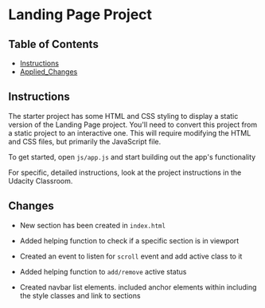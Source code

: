 # Landing Page Project

## Table of Contents

* [Instructions](#instructions)
* [Applied_Changes](#Changes)

## Instructions

The starter project has some HTML and CSS styling to display a static version of the Landing Page project. You'll need to convert this project from a static project to an interactive one. This will require modifying the HTML and CSS files, but primarily the JavaScript file.

To get started, open `js/app.js` and start building out the app's functionality

For specific, detailed instructions, look at the project instructions in the Udacity Classroom.

## Changes

- New section has been created in `index.html`

- Added helping function to check if a specific section is in viewport

- Created an event to listen for `scroll` event and add active class to it

- Added helping function to `add/remove` active status

- Created navbar list elements. included anchor elements within including the style classes and link to sections
